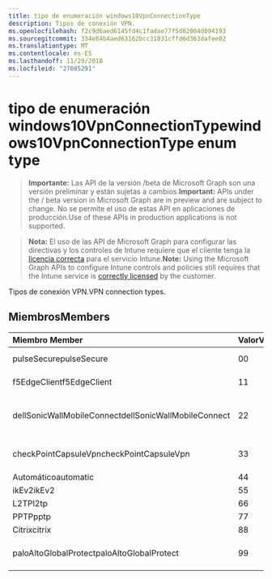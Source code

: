 ```yaml
---
title: tipo de enumeración windows10VpnConnectionType
description: Tipos de conexión VPN.
ms.openlocfilehash: f2c9d6aed6145fd4c1fadae77f5d82004d894193
ms.sourcegitcommit: 334e84b4aed63162bcc31831cffd6d363dafee02
ms.translationtype: MT
ms.contentlocale: es-ES
ms.lasthandoff: 11/29/2018
ms.locfileid: "27085291"
---
```

# <a name="windows10vpnconnectiontype-enum-type"></a><span data-ttu-id="f8a2c-103">tipo de enumeración windows10VpnConnectionType</span><span class="sxs-lookup"><span data-stu-id="f8a2c-103">windows10VpnConnectionType enum type</span></span>

> <span data-ttu-id="f8a2c-104">**Importante:** Las API de la versión /beta de Microsoft Graph son una versión preliminar y están sujetas a cambios.</span><span class="sxs-lookup"><span data-stu-id="f8a2c-104">**Important:** APIs under the / beta version in Microsoft Graph are in preview and are subject to change.</span></span> <span data-ttu-id="f8a2c-105">No se permite el uso de estas API en aplicaciones de producción.</span><span class="sxs-lookup"><span data-stu-id="f8a2c-105">Use of these APIs in production applications is not supported.</span></span>

> <span data-ttu-id="f8a2c-106">**Nota:** El uso de las API de Microsoft Graph para configurar las directivas y los controles de Intune requiere que el cliente tenga la [licencia correcta](https://go.microsoft.com/fwlink/?linkid=839381) para el servicio Intune.</span><span class="sxs-lookup"><span data-stu-id="f8a2c-106">**Note:** Using the Microsoft Graph APIs to configure Intune controls and policies still requires that the Intune service is [correctly licensed](https://go.microsoft.com/fwlink/?linkid=839381) by the customer.</span></span>

<span data-ttu-id="f8a2c-107">Tipos de conexión VPN.</span><span class="sxs-lookup"><span data-stu-id="f8a2c-107">VPN connection types.</span></span>
## <a name="members"></a><span data-ttu-id="f8a2c-108">Miembros</span><span class="sxs-lookup"><span data-stu-id="f8a2c-108">Members</span></span>
|<span data-ttu-id="f8a2c-109">Miembro	</span><span class="sxs-lookup"><span data-stu-id="f8a2c-109">Member</span></span>|<span data-ttu-id="f8a2c-110">Valor</span><span class="sxs-lookup"><span data-stu-id="f8a2c-110">Value</span></span>|<span data-ttu-id="f8a2c-111">Descripción</span><span class="sxs-lookup"><span data-stu-id="f8a2c-111">Description</span></span>|
|:---|:---|:---|
|<span data-ttu-id="f8a2c-112">pulseSecure</span><span class="sxs-lookup"><span data-stu-id="f8a2c-112">pulseSecure</span></span>|<span data-ttu-id="f8a2c-113">0</span><span class="sxs-lookup"><span data-stu-id="f8a2c-113">0</span></span>|<span data-ttu-id="f8a2c-114">Impulsos seguro.</span><span class="sxs-lookup"><span data-stu-id="f8a2c-114">Pulse Secure.</span></span>|
|<span data-ttu-id="f8a2c-115">f5EdgeClient</span><span class="sxs-lookup"><span data-stu-id="f8a2c-115">f5EdgeClient</span></span>|<span data-ttu-id="f8a2c-116">1</span><span class="sxs-lookup"><span data-stu-id="f8a2c-116">1</span></span>|<span data-ttu-id="f8a2c-117">F5 Cliente de borde.</span><span class="sxs-lookup"><span data-stu-id="f8a2c-117">F5 Edge Client.</span></span>|
|<span data-ttu-id="f8a2c-118">dellSonicWallMobileConnect</span><span class="sxs-lookup"><span data-stu-id="f8a2c-118">dellSonicWallMobileConnect</span></span>|<span data-ttu-id="f8a2c-119">2</span><span class="sxs-lookup"><span data-stu-id="f8a2c-119">2</span></span>|<span data-ttu-id="f8a2c-120">Conexión de SonicWALL Mobile de Dell.</span><span class="sxs-lookup"><span data-stu-id="f8a2c-120">Dell SonicWALL Mobile Connection.</span></span>|
|<span data-ttu-id="f8a2c-121">checkPointCapsuleVpn</span><span class="sxs-lookup"><span data-stu-id="f8a2c-121">checkPointCapsuleVpn</span></span>|<span data-ttu-id="f8a2c-122">3</span><span class="sxs-lookup"><span data-stu-id="f8a2c-122">3</span></span>|<span data-ttu-id="f8a2c-123">Comprobar punto Cápsula VPN.</span><span class="sxs-lookup"><span data-stu-id="f8a2c-123">Check Point Capsule VPN.</span></span>|
|<span data-ttu-id="f8a2c-124">Automático</span><span class="sxs-lookup"><span data-stu-id="f8a2c-124">automatic</span></span>|<span data-ttu-id="f8a2c-125">4</span><span class="sxs-lookup"><span data-stu-id="f8a2c-125">4</span></span>|<span data-ttu-id="f8a2c-126">Automático.</span><span class="sxs-lookup"><span data-stu-id="f8a2c-126">Automatic.</span></span>|
|<span data-ttu-id="f8a2c-127">ikEv2</span><span class="sxs-lookup"><span data-stu-id="f8a2c-127">ikEv2</span></span>|<span data-ttu-id="f8a2c-128">5</span><span class="sxs-lookup"><span data-stu-id="f8a2c-128">5</span></span>|<span data-ttu-id="f8a2c-129">IKEv2.</span><span class="sxs-lookup"><span data-stu-id="f8a2c-129">IKEv2.</span></span>|
|<span data-ttu-id="f8a2c-130">L2TP</span><span class="sxs-lookup"><span data-stu-id="f8a2c-130">l2tp</span></span>|<span data-ttu-id="f8a2c-131">6</span><span class="sxs-lookup"><span data-stu-id="f8a2c-131">6</span></span>|<span data-ttu-id="f8a2c-132">L2TP.</span><span class="sxs-lookup"><span data-stu-id="f8a2c-132">L2TP.</span></span>|
|<span data-ttu-id="f8a2c-133">PPTP</span><span class="sxs-lookup"><span data-stu-id="f8a2c-133">pptp</span></span>|<span data-ttu-id="f8a2c-134">7</span><span class="sxs-lookup"><span data-stu-id="f8a2c-134">7</span></span>|<span data-ttu-id="f8a2c-135">PPTP.</span><span class="sxs-lookup"><span data-stu-id="f8a2c-135">PPTP.</span></span>|
|<span data-ttu-id="f8a2c-136">Citrix</span><span class="sxs-lookup"><span data-stu-id="f8a2c-136">citrix</span></span>|<span data-ttu-id="f8a2c-137">8</span><span class="sxs-lookup"><span data-stu-id="f8a2c-137">8</span></span>|<span data-ttu-id="f8a2c-138">Citrix.</span><span class="sxs-lookup"><span data-stu-id="f8a2c-138">Citrix.</span></span>|
|<span data-ttu-id="f8a2c-139">paloAltoGlobalProtect</span><span class="sxs-lookup"><span data-stu-id="f8a2c-139">paloAltoGlobalProtect</span></span>|<span data-ttu-id="f8a2c-140">9</span><span class="sxs-lookup"><span data-stu-id="f8a2c-140">9</span></span>|<span data-ttu-id="f8a2c-141">Palo Alto redes GlobalProtect.</span><span class="sxs-lookup"><span data-stu-id="f8a2c-141">Palo Alto Networks GlobalProtect.</span></span>|





